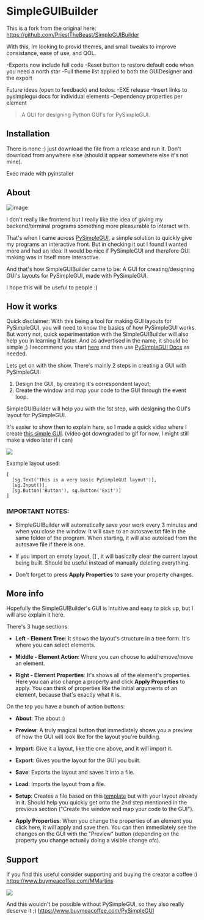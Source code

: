 # SimpleGUIBuilder

This is a fork from the original here: https://github.com/PriestTheBeast/SimpleGUIBuilder

With this, Im looking to provid themes, and small tweaks to improve consistance, ease of use, and QOL. 

-Exports now include full code
-Reset button to restore default code when you need a north star
-Full theme list applied to both the GUIDesigner and the export

Future ideas (open to feedback) and todos:
-EXE release
-Insert links to pysimplegui docs for individual elements
-Dependency properties per element



> A GUI for designing Python GUI's for PySimpleGUI.

## Installation

There is none :) just download the file from a release and run it. 
Don't download from anywhere else (should it appear somewhere else it's not mine).

Exec made with pyinstaller

## About

![image](https://user-images.githubusercontent.com/98753696/225898799-5fc61830-2bc3-43dd-9a8c-516a94aa38b4.png)


I don't really like frontend but I really like the idea of giving my backend/terminal programs something more pleasurable to interact with.

That's when I came across [PySimpleGUI](https://github.com/PySimpleGUI/PySimpleGUI), a simple solution to quickly give my programs an interactive front.
But in checking it out I found I wanted more and had an idea:
It would be nice if PySimpleGUI and therefore GUI making was in itself more interactive.

And that's how SimpleGUIBuilder came to be:
A GUI for creating/designing GUI's layouts for PySimpleGUI, made with PySimpleGUI.

I hope this will be useful to people :)

## How it works

Quick disclaimer:
With this being a tool for making GUI layouts for PySimpleGUI, you will need to know the basics of how PySimpleGUI works.
But worry not, quick experimentation with the SimpleGUIBuilder will also help you in learning it faster. And as advertised in the name, it should be simple ;)
I recommend you start [here](https://pysimplegui.trinket.io/demo-programs#/demo-programs/the-basic-pysimplegui-program) and then use
[PySimpleGUI Docs](https://pysimplegui.readthedocs.io/en/latest/) as needed.


Lets get on with the show. There's mainly 2 steps in creating a GUI with PySimpleGUI:
1. Design the GUI, by creating it's correspondent layout;
2. Create the window and map your code to the GUI through the event loop.

SimpleGUIBuilder will help you with the 1st step, with designing the GUI's layout for PySimpleGUI.

It's easier to show then to explain here, so I made a quick video where I create [this simple GUI](https://pysimplegui.trinket.io/demo-programs#/demo-programs/the-basic-pysimplegui-program).
(video got downgraded to gif for now, I might still make a video later if i can)

![](SimpleGUIBuilder.gif)

Example layout used:
```
[ 
  [sg.Text('This is a very basic PySimpleGUI layout')],
  [sg.Input()],
  [sg.Button('Button'), sg.Button('Exit')]
]
```

### **IMPORTANT NOTES:** 

* SimpleGUIBuilder will automatically save your work every 3 minutes and when you close the window. It will save to an autosave.txt file in the same folder of the program. When starting, it will also autoload from the autosave file if there is one.

* If you import an empty layout, [] , it will basically clear the current layout being built. Should be useful instead of manually deleting everything.

* Don't forget to press **Apply Properties** to save your property changes.

## More info

Hopefully the SimpleGUIBuilder's GUI is intuitive and easy to pick up, but I will also explain it here.

There's 3 huge sections:
* **Left - Element Tree**: It shows the layout's structure in a tree form. It's where you can select elements.

* **Middle - Element Action**: Where you can choose to add/remove/move an element.

* **Right - Element Properties**: It's shows all of the element's properties. Here you can also change a property and click **Apply Properties** to apply. 
You can think of properties like the initial arguments of an element, because that's exactly what it is.


On the top you have a bunch of action buttons:
* **About**: The about :)

* **Preview**: A truly magical button that immediately shows you a preview of how the GUI will look like for the layout you're building.

* **Import**: Give it a layout, like the one above, and it will import it.

* **Export**: Gives you the layout for the GUI you built.

* **Save**: Exports the layout and saves it into a file.

* **Load**: Imports the layout from a file.

* **Setup**: Creates a file based on this [template](https://pysimplegui.trinket.io/demo-programs#/demo-programs/the-basic-pysimplegui-program) but with your layout already in it. Should help you quickly get onto the 2nd step mentioned in the previous section ("Create the window and map your code to the GUI").

* **Apply Properties**: When you change the properties of an element you click here, it will apply and save then. You can then immediately see the changes on the GUI with the "Preview" button (depending on the property you change actually doing a visible change ofc).

## Support

If you find this useful consider supporting and buying the creator a coffee :) https://www.buymeacoffee.com/MMartins

<a href="https://www.buymeacoffee.com/MMartins"><img src="https://img.buymeacoffee.com/button-api/?text=Buy me a coffee&emoji=&slug=MMartins&button_colour=5F7FFF&font_colour=ffffff&font_family=Lato&outline_colour=000000&coffee_colour=FFFFFF"></a>

And this wouldn't be possible without PySimpleGUI, so they also really deserve it ;) https://www.buymeacoffee.com/PySimpleGUI 
